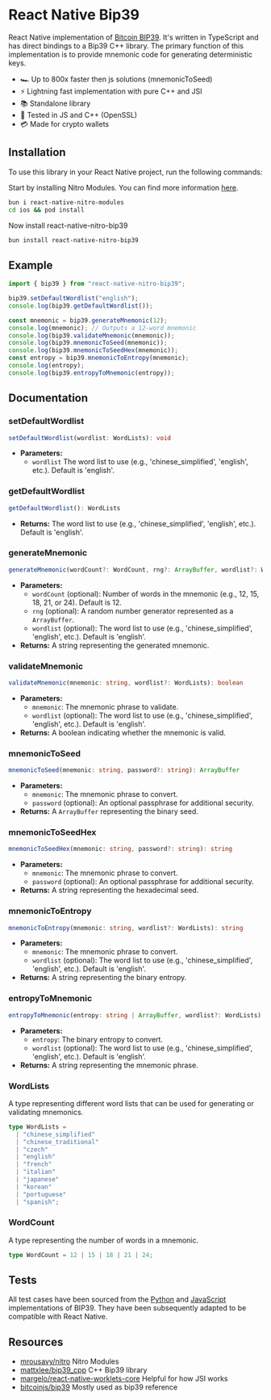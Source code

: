 # React Native Bip39

React Native implementation of [Bitcoin BIP39](https://github.com/bitcoin/bips/blob/master/bip-0039.mediawiki). It's written in TypeScript and has direct bindings to a Bip39 C++ library. The primary function of this implementation is to provide mnemonic code for generating deterministic keys.

- 🏎️ Up to 800x faster then js solutions (mnemonicToSeed)
- ⚡️ Lightning fast implementation with pure C++ and JSI
- 📚 Standalone library
- 🧪 Tested in JS and C++ (OpenSSL)
- 💳 Made for crypto wallets

## Installation

To use this library in your React Native project, run the following commands:

Start by installing Nitro Modules. You can find more information [here](https://nitro.margelo.com/).

```sh
bun i react-native-nitro-modules
cd ios && pod install
```

Now install react-native-nitro-bip39

```sh
bun install react-native-nitro-bip39
```

## Example

```typescript
import { bip39 } from "react-native-nitro-bip39";

bip39.setDefaultWordlist("english");
console.log(bip39.getDefaultWordlist());

const mnemonic = bip39.generateMnemonic(12);
console.log(mnemonic); // Outputs a 12-word mnemonic
console.log(bip39.validateMnemonic(mnemonic));
console.log(bip39.mnemonicToSeed(mnemonic));
console.log(bip39.mnemonicToSeedHex(mnemonic));
const entropy = bip39.mnemonicToEntropy(mnemonic);
console.log(entropy);
console.log(bip39.entropyToMnemonic(entropy));
```

## Documentation

### setDefaultWordlist

```typescript
setDefaultWordlist(wordlist: WordLists): void
```

- **Parameters:**
  - `wordlist` The word list to use (e.g., 'chinese_simplified', 'english', etc.). Default is 'english'.

### getDefaultWordlist

```typescript
getDefaultWordlist(): WordLists
```

- **Returns:** The word list to use (e.g., 'chinese_simplified', 'english', etc.). Default is 'english'.

### generateMnemonic

```typescript
generateMnemonic(wordCount?: WordCount, rng?: ArrayBuffer, wordlist?: WordLists): string
```

- **Parameters:**
  - `wordCount` (optional): Number of words in the mnemonic (e.g., 12, 15, 18, 21, or 24). Default is 12.
  - `rng` (optional): A random number generator represented as a `ArrayBuffer`.
  - `wordlist` (optional): The word list to use (e.g., 'chinese_simplified', 'english', etc.). Default is 'english'.
- **Returns:** A string representing the generated mnemonic.

### validateMnemonic

```typescript
validateMnemonic(mnemonic: string, wordlist?: WordLists): boolean
```

- **Parameters:**
  - `mnemonic`: The mnemonic phrase to validate.
  - `wordlist` (optional): The word list to use (e.g., 'chinese_simplified', 'english', etc.). Default is 'english'.
- **Returns:** A boolean indicating whether the mnemonic is valid.

### mnemonicToSeed

```typescript
mnemonicToSeed(mnemonic: string, password?: string): ArrayBuffer
```

- **Parameters:**
  - `mnemonic`: The mnemonic phrase to convert.
  - `password` (optional): An optional passphrase for additional security.
- **Returns:** A `ArrayBuffer` representing the binary seed.

### mnemonicToSeedHex

```typescript
mnemonicToSeedHex(mnemonic: string, password?: string): string
```

- **Parameters:**
  - `mnemonic`: The mnemonic phrase to convert.
  - `password` (optional): An optional passphrase for additional security.
- **Returns:** A string representing the hexadecimal seed.

### mnemonicToEntropy

```typescript
mnemonicToEntropy(mnemonic: string, wordlist?: WordLists): string
```

- **Parameters:**
  - `mnemonic`: The mnemonic phrase to convert.
  - `wordlist` (optional): The word list to use (e.g., 'chinese_simplified', 'english', etc.). Default is 'english'.
- **Returns:** A string representing the binary entropy.

### entropyToMnemonic

```typescript
entropyToMnemonic(entropy: string | ArrayBuffer, wordlist?: WordLists): string
```

- **Parameters:**
  - `entropy`: The binary entropy to convert.
  - `wordlist` (optional): The word list to use (e.g., 'chinese_simplified', 'english', etc.). Default is 'english'.
- **Returns:** A string representing the mnemonic phrase.

### WordLists

A type representing different word lists that can be used for generating or validating mnemonics.

```typescript
type WordLists =
  | "chinese_simplified"
  | "chinese_traditional"
  | "czech"
  | "english"
  | "french"
  | "italian"
  | "japanese"
  | "korean"
  | "portuguese"
  | "spanish";
```

### WordCount

A type representing the number of words in a mnemonic.

```typescript
type WordCount = 12 | 15 | 18 | 21 | 24;
```

## Tests

All test cases have been sourced from the [Python](https://github.com/trezor/python-mnemonic/blob/master/vectors.json) and [JavaScript](https://github.com/bitcoinjs/bip39/blob/master/test/index.js) implementations of BIP39. They have been subsequently adapted to be compatible with React Native.

## Resources

- [mrousavy/nitro](https://nitro.margelo.coma/) Nitro Modules
- [mattxlee/bip39_cpp](https://github.com/mattxlee/bip39_cpp) C++ Bip39 library
- [margelo/react-native-worklets-core](https://github.com/margelo/react-native-worklets-core) Helpful for how JSI works
- [bitcoinjs/bip39](https://github.com/bitcoinjs/bip39/tree/master) Mostly used as bip39 reference
